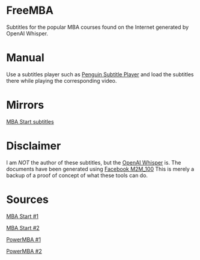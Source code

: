 # FreeMBA
Subtitles for the popular MBA courses found on the Internet generated by OpenAI Whisper.

# Manual
Use a subtitles player such as [Penguin Subtitle Player](https://github.com/carsonip/Penguin-Subtitle-Player/releases) and load the subtitles there while playing the corresponding video.

# Mirrors
[MBA Start subtitles](https://archive.org/details/mba_start_subtitles)

# Disclaimer
I am *NOT* the author of these subtitles, but the [OpenAI Whisper](https://freesubtitles.ai/) is. The documents have been generated using [Facebook M2M_100](https://huggingface.co/facebook/m2m100_1.2B) This is merely a backup of a proof of concept of what these tools can do.

# Sources
[MBA Start #1](https://archive.org/details/mbastart_202304)

[MBA Start #2](https://btcache.me/torrent/2BC4AFBB74F85B12379FAC540281E78311E7C3BF)

[PowerMBA #1](https://archive.org/details/powermba_202304)

[PowerMBA #2](https://btcache.me/torrent/C92E527CCEDDAC1EFE67990C3E404AD87D015A1F)
